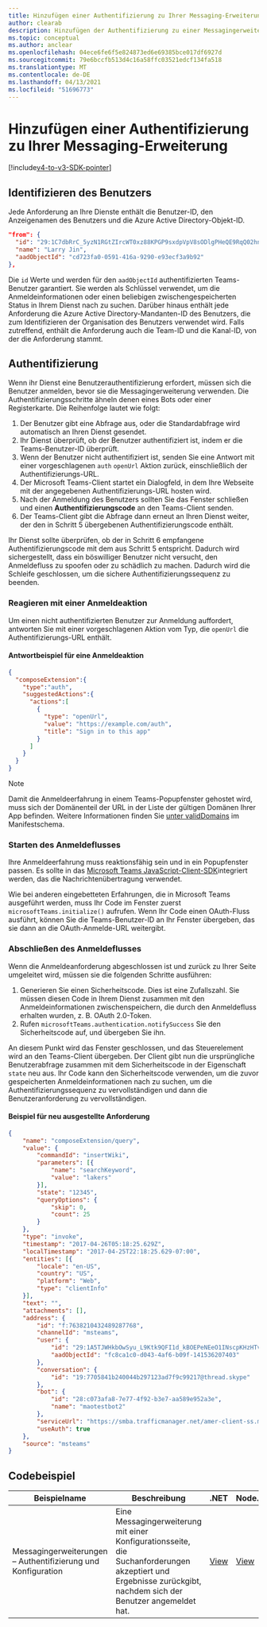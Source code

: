 ```yaml
---
title: Hinzufügen einer Authentifizierung zu Ihrer Messaging-Erweiterung
author: clearab
description: Hinzufügen der Authentifizierung zu einer Messagingerweiterung
ms.topic: conceptual
ms.author: anclear
ms.openlocfilehash: 04ece6fe6f5e824873ed6e69385bce017df6927d
ms.sourcegitcommit: 79e6bccfb513d4c16a58ffc03521edcf134fa518
ms.translationtype: MT
ms.contentlocale: de-DE
ms.lasthandoff: 04/13/2021
ms.locfileid: "51696773"
---
```

# <a name="add-authentication-to-your-messaging-extension"></a>Hinzufügen einer Authentifizierung zu Ihrer Messaging-Erweiterung

[!include[v4-to-v3-SDK-pointer](~/includes/v4-to-v3-pointer-me.md)]

## <a name="identify-the-user"></a>Identifizieren des Benutzers

Jede Anforderung an Ihre Dienste enthält die Benutzer-ID, den Anzeigenamen des Benutzers und die Azure Active Directory-Objekt-ID.

```json
"from": {
  "id": "29:1C7dbRrC_5yzN1RGtZIrcWT0xz88KPGP9sxdpVpV8sODlgPHeQE9RqQ02hnpuKzy6zZ-AaZx6swUOMj_Dsdse3TQ4sIaeebbFBF-VgjJy_nY",
  "name": "Larry Jin",
  "aadObjectId": "cd723fa0-0591-416a-9290-e93ecf3a9b92"
},
```

Die `id` Werte und werden für den `aadObjectId` authentifizierten Teams-Benutzer garantiert. Sie werden als Schlüssel verwendet, um die Anmeldeinformationen oder einen beliebigen zwischengespeicherten Status in Ihrem Dienst nach zu suchen. Darüber hinaus enthält jede Anforderung die Azure Active Directory-Mandanten-ID des Benutzers, die zum Identifizieren der Organisation des Benutzers verwendet wird. Falls zutreffend, enthält die Anforderung auch die Team-ID und die Kanal-ID, von der die Anforderung stammt.

## <a name="authentication"></a>Authentifizierung

Wenn ihr Dienst eine Benutzerauthentifizierung erfordert, müssen sich die Benutzer anmelden, bevor sie die Messagingerweiterung verwenden. Die Authentifizierungsschritte ähneln denen eines Bots oder einer Registerkarte. Die Reihenfolge lautet wie folgt:

1. Der Benutzer gibt eine Abfrage aus, oder die Standardabfrage wird automatisch an Ihren Dienst gesendet.
1. Ihr Dienst überprüft, ob der Benutzer authentifiziert ist, indem er die Teams-Benutzer-ID überprüft.
1. Wenn der Benutzer nicht authentifiziert ist, senden Sie eine Antwort mit einer vorgeschlagenen `auth` `openUrl` Aktion zurück, einschließlich der Authentifizierungs-URL.
1. Der Microsoft Teams-Client startet ein Dialogfeld, in dem Ihre Webseite mit der angegebenen Authentifizierungs-URL hosten wird.
1. Nach der Anmeldung des Benutzers sollten Sie das Fenster schließen und einen **Authentifizierungscode** an den Teams-Client senden.
1. Der Teams-Client gibt die Abfrage dann erneut an Ihren Dienst weiter, der den in Schritt 5 übergebenen Authentifizierungscode enthält.

Ihr Dienst sollte überprüfen, ob der in Schritt 6 empfangene Authentifizierungscode mit dem aus Schritt 5 entspricht. Dadurch wird sichergestellt, dass ein böswilliger Benutzer nicht versucht, den Anmeldefluss zu spoofen oder zu schädlich zu machen. Dadurch wird die Schleife geschlossen, um die sichere Authentifizierungssequenz zu beenden.

### <a name="respond-with-a-sign-in-action"></a>Reagieren mit einer Anmeldeaktion

Um einen nicht authentifizierten Benutzer zur Anmeldung auffordert, antworten Sie mit einer vorgeschlagenen Aktion vom Typ, die `openUrl` die Authentifizierungs-URL enthält.

#### <a name="response-example-for-a-sign-in-action"></a>Antwortbeispiel für eine Anmeldeaktion

```json
{
  "composeExtension":{
    "type":"auth",
    "suggestedActions":{
      "actions":[
        {
          "type": "openUrl",
          "value": "https://example.com/auth",
          "title": "Sign in to this app"
        }
      ]
    }
  }
}
```

> [!NOTE]
> Damit die Anmeldeerfahrung in einem Teams-Popupfenster gehostet wird, muss sich der Domänenteil der URL in der Liste der gültigen Domänen Ihrer App befinden. Weitere Informationen finden Sie [unter validDomains](~/resources/schema/manifest-schema.md#validdomains) im Manifestschema.

### <a name="start-the-sign-in-flow"></a>Starten des Anmeldeflusses

Ihre Anmeldeerfahrung muss reaktionsfähig sein und in ein Popupfenster passen. Es sollte in das [Microsoft Teams JavaScript-Client-SDK](/javascript/api/overview/msteams-client)integriert werden, das die Nachrichtenübertragung verwendet.

Wie bei anderen eingebetteten Erfahrungen, die in Microsoft Teams ausgeführt werden, muss Ihr Code im Fenster zuerst `microsoftTeams.initialize()` aufrufen. Wenn Ihr Code einen OAuth-Fluss ausführt, können Sie die Teams-Benutzer-ID an Ihr Fenster übergeben, das sie dann an die OAuth-Anmelde-URL weitergibt.

### <a name="complete-the-sign-in-flow"></a>Abschließen des Anmeldeflusses

Wenn die Anmeldeanforderung abgeschlossen ist und zurück zu Ihrer Seite umgeleitet wird, müssen sie die folgenden Schritte ausführen:

1. Generieren Sie einen Sicherheitscode. Dies ist eine Zufallszahl. Sie müssen diesen Code in Ihrem Dienst zusammen mit den Anmeldeinformationen zwischenspeichern, die durch den Anmeldefluss erhalten wurden, z. B. OAuth 2.0-Token.
1. Rufen `microsoftTeams.authentication.notifySuccess` Sie den Sicherheitscode auf, und übergeben Sie ihn.

An diesem Punkt wird das Fenster geschlossen, und das Steuerelement wird an den Teams-Client übergeben. Der Client gibt nun die ursprüngliche Benutzerabfrage zusammen mit dem Sicherheitscode in der Eigenschaft `state` neu aus. Ihr Code kann den Sicherheitscode verwenden, um die zuvor gespeicherten Anmeldeinformationen nach zu suchen, um die Authentifizierungssequenz zu vervollständigen und dann die Benutzeranforderung zu vervollständigen.

#### <a name="reissued-request-example"></a>Beispiel für neu ausgestellte Anforderung

```json
{
    "name": "composeExtension/query",
    "value": {
        "commandId": "insertWiki",
        "parameters": [{
            "name": "searchKeyword",
            "value": "lakers"
        }],
        "state": "12345",
        "queryOptions": {
            "skip": 0,
            "count": 25
        }
    },
    "type": "invoke",
    "timestamp": "2017-04-26T05:18:25.629Z",
    "localTimestamp": "2017-04-25T22:18:25.629-07:00",
    "entities": [{
        "locale": "en-US",
        "country": "US",
        "platform": "Web",
        "type": "clientInfo"
    }],
    "text": "",
    "attachments": [],
    "address": {
        "id": "f:7638210432489287768",
        "channelId": "msteams",
        "user": {
            "id": "29:1A5TJWHkbOwSyu_L9Ktk9QFI1d_kBOEPeNEeO1INscpKHzHTvWfiau5AX_6y3SuiOby-r73dzHJ17HipUWqGPgw",
            "aadObjectId": "fc8ca1c0-d043-4af6-b09f-141536207403"
        },
        "conversation": {
            "id": "19:7705841b240044b297123ad7f9c99217@thread.skype"
        },
        "bot": {
            "id": "28:c073afa8-7e77-4f92-b3e7-aa589e952a3e",
            "name": "maotestbot2"
        },
        "serviceUrl": "https://smba.trafficmanager.net/amer-client-ss.msg/",
        "useAuth": true
    },
    "source": "msteams"
}
```

## <a name="code-sample"></a>Codebeispiel
|**Beispielname** | **Beschreibung** |**.NET** | **Node.js**|
|----------------|-----------------|--------------|----------------|
|Messagingerweiterungen – Authentifizierung und Konfiguration | Eine Messagingerweiterung mit einer Konfigurationsseite, die Suchanforderungen akzeptiert und Ergebnisse zurückgibt, nachdem sich der Benutzer angemeldet hat. |[View](https://github.com/microsoft/BotBuilder-Samples/tree/main/samples/csharp_dotnetcore/52.teams-messaging-extensions-search-auth-config)|[View](https://github.com/microsoft/BotBuilder-Samples/blob/main/samples/javascript_nodejs/52.teams-messaging-extensions-search-auth-config)| 

 
